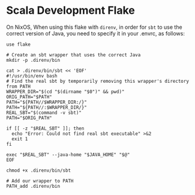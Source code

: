 # Scala Development Flake

On NixOS, When using this flake with `direnv`, in order for `sbt` to use the correct version of Java, you need to specify it in your .envrc, as follows:

```
use flake

# Create an sbt wrapper that uses the correct Java
mkdir -p .direnv/bin

cat > .direnv/bin/sbt << 'EOF'
#!/usr/bin/env bash
# Find the real sbt by temporarily removing this wrapper's directory from PATH
WRAPPER_DIR="$(cd "$(dirname "$0")" && pwd)"
ORIG_PATH="$PATH"
PATH="${PATH//$WRAPPER_DIR:/}"
PATH="${PATH//:$WRAPPER_DIR/}"
REAL_SBT="$(command -v sbt)"
PATH="$ORIG_PATH"

if [[ -z "$REAL_SBT" ]]; then
  echo "Error: Could not find real sbt executable" >&2
  exit 1
fi

exec "$REAL_SBT" --java-home "$JAVA_HOME" "$@"
EOF

chmod +x .direnv/bin/sbt

# Add our wrapper to PATH
PATH_add .direnv/bin
```
